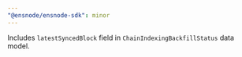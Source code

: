 ```yaml
---
"@ensnode/ensnode-sdk": minor
---
```


Includes `latestSyncedBlock` field in `ChainIndexingBackfillStatus` data model.
